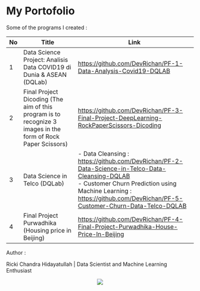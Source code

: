 # My Portofolio


Some of the programs I created :

No |  Title  | Link |
------|--------|---------------|
1|Data Science Project: Analisis Data COVID19 di Dunia & ASEAN (DQLab)     |  https://github.com/DevRichan/PF-1-Data-Analysis-Covid19-DQLAB  |
2|Final Project Dicoding (The aim of this program is to recognize 3 images in the form of Rock Paper Scissors) |https://github.com/DevRichan/PF-3-Final-Project-DeepLearning-RockPaperScissors-Dicoding|
3| Data Science in Telco (DQLab)   | - Data Cleansing :  https://github.com/DevRichan/PF-2-Data-Science-in-Telco-Data-Cleansing-DQLAB <br> - Customer Churn Prediction using Machine Learning :  https://github.com/DevRichan/PF-5-Customer-Churn-Data-Telco-DQLAB |
4|Final Project Purwadhika (Housing price in Beijing)|  https://github.com/DevRichan/PF-4-Final-Project-Purwadhika-House-Price-In-Beijing |


Author : 

Ricki Chandra Hidayatullah | Data Scientist and Machine Learning Enthusiast

<center><img src="https://user-images.githubusercontent.com/53082147/101026382-6975b900-35a9-11eb-8348-808f386f2801.jpeg"></center>

